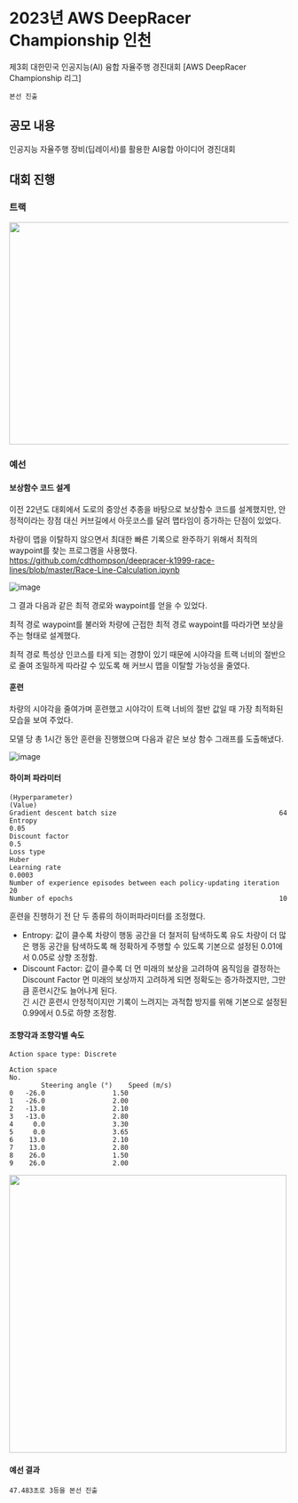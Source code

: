 # 2023년 AWS DeepRacer Championship 인천
제3회 대한민국 인공지능(AI) 융합 자율주행 경진대회 [AWS DeepRacer Championship 리그]

```본선 진출```

## 공모 내용
 인공지능 자율주행 장비(딥레이서)를 활용한 AI융합 아이디어 경진대회

## 대회 진행
### 트랙
<img src="https://github.com/khw274/DeepRacer-Incheon-2023/assets/125671828/198cfcb0-e954-4489-a87d-52998666ac7f" width="600" height="400"/>


### 예선
#### 보상함수 코드 설계
이전 22년도 대회에서 도로의 중앙선 추종을 바탕으로 보상함수 코드를 설계했지만, 안정적이라는 장점 대신 커브길에서 아웃코스를 달려 맵타임이 증가하는 단점이 있었다.

차량이 맵을 이탈하지 않으면서 최대한 빠른 기록으로 완주하기 위해서 최적의 waypoint를 찾는 프로그램을 사용했다.
https://github.com/cdthompson/deepracer-k1999-race-lines/blob/master/Race-Line-Calculation.ipynb

![image](https://github.com/khw274/DeepRacer-Incheon-2023/assets/125671828/424cba59-d354-4729-8aef-fd6272cc5054)

그 결과 다음과 같은 최적 경로와 waypoint를 얻을 수 있었다.

최적 경로 waypoint를 불러와 차량에 근접한 최적 경로 waypoint를 따라가면 보상을 주는 형태로 설계했다.

최적 경로 특성상 인코스를 타게 되는 경향이 있기 때문에 시야각을 트랙 너비의 절반으로 줄여 조밀하게 따라갈 수 있도록 해 커브시 맵을 이탈할 가능성을 줄였다.

#### 훈련
차량의 시야각을 줄여가며 훈련했고 시야각이 트랙 너비의 절반 값일 때 가장 최적화된 모습을 보여 주었다.

모델 당 총 1시간 동안 훈련을 진행했으며 다음과 같은 보상 함수 그래프를 도출해냈다.

![image](https://github.com/khw274/DeepRacer-Incheon-2023/assets/125671828/d0f35315-53cb-4321-a533-abf0f451bc67)

#### 하이퍼 파라미터 
```
(Hyperparameter)                                                        (Value)
Gradient descent batch size	                                        64
Entropy	                                                                0.05       
Discount factor	                                                        0.5
Loss type	                                                        Huber
Learning rate	                                                        0.0003
Number of experience episodes between each policy-updating iteration    20
Number of epochs	                                                10
```
훈련을 진행하기 전 단 두 종류의 하이퍼파라미터를 조정했다.

- Entropy: 값이 클수록 차량이 행동 공간을 더 철저히 탐색하도록 유도
  차량이 더 많은 행동 공간을 탐색하도록 해 정확하게 주행할 수 있도록 기본으로 설정된 0.01에서 0.05로 상향 조정함. 
- Discount Factor: 값이 클수록 더 먼 미래의 보상을 고려하여 움직임을 결정하는 Discount Factor
  먼 미래의 보상까지 고려하게 되면 정확도는 증가하겠지만, 그만큼 훈련시간도 늘어나게 된다.  
  긴 시간 훈련시 안정적이지만 기록이 느려지는 과적합 방지를 위해 기본으로 설정된 0.99에서 0.5로 하향 조정함.

 #### 조향각과 조향각별 속도
```
Action space type: Discrete

Action space
No.
        Steering angle (°)    Speed (m/s)
0	-26.0	              1.50
1	-26.0	      	      2.00
2	-13.0	              2.10
3	-13.0	              2.80
4	  0.0	              3.30
5	  0.0	              3.65
6	 13.0	              2.10
7	 13.0 	              2.80
8	 26.0	              1.50
9	 26.0	              2.00
```
<img src="https://github.com/khw274/DeepRacer-Incheon-2023/assets/125671828/629a8ad6-a182-4f01-af0c-2cf8cac46361" width="500" height="500"/>

#### 예선 결과
```47.483초로 3등을 본선 진출```


